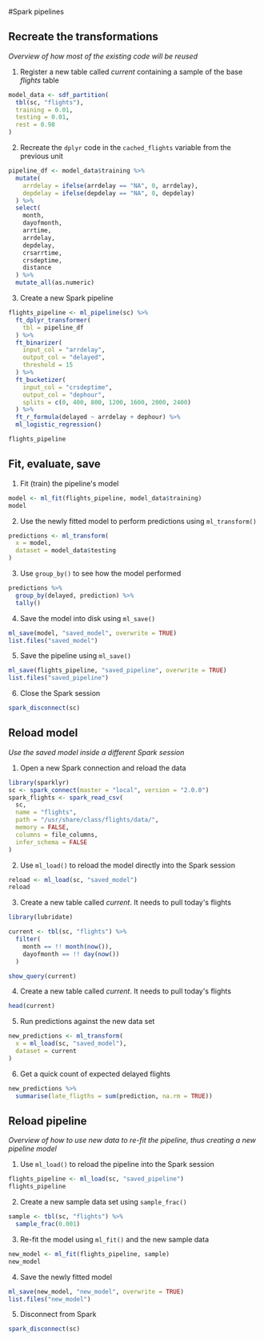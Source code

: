 

#Spark pipelines



## Recreate the transformations 
*Overview of how most of the existing code will be reused*

1. Register a new table called *current* containing a sample of the base *flights* table

```r
model_data <- sdf_partition(
  tbl(sc, "flights"),
  training = 0.01,
  testing = 0.01,
  rest = 0.98
)
```

2. Recreate the `dplyr` code in the `cached_flights` variable from the previous unit

```r
pipeline_df <- model_data$training %>%
  mutate(
    arrdelay = ifelse(arrdelay == "NA", 0, arrdelay),
    depdelay = ifelse(depdelay == "NA", 0, depdelay)
  ) %>%
  select(
    month,
    dayofmonth,
    arrtime,
    arrdelay,
    depdelay,
    crsarrtime,
    crsdeptime,
    distance
  ) %>%
  mutate_all(as.numeric)
```

3. Create a new Spark pipeline

```r
flights_pipeline <- ml_pipeline(sc) %>%
  ft_dplyr_transformer(
    tbl = pipeline_df
  ) %>%
  ft_binarizer(
    input_col = "arrdelay",
    output_col = "delayed",
    threshold = 15
  ) %>%
  ft_bucketizer(
    input_col = "crsdeptime",
    output_col = "dephour",
    splits = c(0, 400, 800, 1200, 1600, 2000, 2400)
  ) %>%
  ft_r_formula(delayed ~ arrdelay + dephour) %>%
  ml_logistic_regression()

flights_pipeline
```

## Fit, evaluate, save


1. Fit (train) the pipeline's model

```r
model <- ml_fit(flights_pipeline, model_data$training)
model
```

2. Use the newly fitted model to perform predictions using `ml_transform()`

```r
predictions <- ml_transform(
  x = model,
  dataset = model_data$testing
)
```

3. Use `group_by()` to see how the model performed

```r
predictions %>%
  group_by(delayed, prediction) %>%
  tally()
```

4. Save the model into disk using `ml_save()`

```r
ml_save(model, "saved_model", overwrite = TRUE)
list.files("saved_model")
```
5. Save the pipeline using `ml_save()`

```r
ml_save(flights_pipeline, "saved_pipeline", overwrite = TRUE)
list.files("saved_pipeline")
```

6. Close the Spark session

```r
spark_disconnect(sc)
```
## Reload model

*Use the saved model inside a different Spark session*

1. Open a new Spark connection and reload the data

```r
library(sparklyr)
sc <- spark_connect(master = "local", version = "2.0.0")
spark_flights <- spark_read_csv(
  sc,
  name = "flights",
  path = "/usr/share/class/flights/data/",
  memory = FALSE,
  columns = file_columns,
  infer_schema = FALSE
)
```

2. Use `ml_load()` to reload the model directly into the Spark session

```r
reload <- ml_load(sc, "saved_model")
reload
```


3.  Create a new table called *current*. It needs to pull today's flights

```r
library(lubridate)

current <- tbl(sc, "flights") %>%
  filter(
    month == !! month(now()),
    dayofmonth == !! day(now())
  )

show_query(current)
```

4.  Create a new table called *current*. It needs to pull today's flights

```r
head(current)
```

5. Run predictions against the new data set

```r
new_predictions <- ml_transform(
  x = ml_load(sc, "saved_model"),
  dataset = current
)
```

6. Get a quick count of expected delayed flights

```r
new_predictions %>%
  summarise(late_fligths = sum(prediction, na.rm = TRUE))
```

## Reload pipeline
*Overview of how to use new data to re-fit the pipeline, thus creating a new pipeline model*

1. Use `ml_load()` to reload the pipeline into the Spark session

```r
flights_pipeline <- ml_load(sc, "saved_pipeline")
flights_pipeline
```

2. Create a new sample data set using `sample_frac()`

```r
sample <- tbl(sc, "flights") %>%
  sample_frac(0.001) 
```

3. Re-fit the model using `ml_fit()` and the new sample data

```r
new_model <- ml_fit(flights_pipeline, sample)
new_model
```

4. Save the newly fitted model 

```r
ml_save(new_model, "new_model", overwrite = TRUE)
list.files("new_model")
```

5. Disconnect from Spark

```r
spark_disconnect(sc)
```

